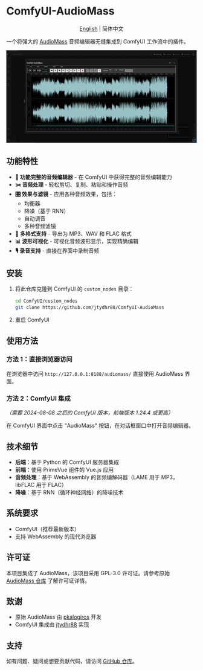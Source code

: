 # ComfyUI-AudioMass

<div align="center">

[English](./README.md) | 简体中文

</div>

一个将强大的 [AudioMass](https://github.com/pkalogiros/audiomass) 音频编辑器无缝集成到 ComfyUI 工作流中的插件。

![AudioMass 界面](docs/img.png)

## 功能特性

- **🎵 功能完整的音频编辑器** - 在 ComfyUI 中获得完整的音频编辑能力
- **✂️ 音频处理** - 轻松剪切、复制、粘贴和操作音频
- **🎛️ 效果与滤镜** - 应用各种音频效果，包括：
  - 均衡器
  - 降噪（基于 RNN）
  - 自动调音
  - 多种音频滤镜
- **💾 多格式支持** - 导出为 MP3、WAV 和 FLAC 格式
- **📊 波形可视化** - 可视化音频波形显示，实现精确编辑
- **🎙️ 录音支持** - 直接在界面中录制音频

## 安装

1. 将此仓库克隆到 ComfyUI 的 `custom_nodes` 目录：
   ```bash
   cd ComfyUI/custom_nodes
   git clone https://github.com/jtydhr88/ComfyUI-AudioMass
   ```

2. 重启 ComfyUI

## 使用方法

### 方法 1：直接浏览器访问
在浏览器中访问 `http://127.0.0.1:8188/audiomass/` 直接使用 AudioMass 界面。

### 方法 2：ComfyUI 集成
*（需要 2024-08-08 之后的 ComfyUI 版本，前端版本 1.24.4 或更高）*

在 ComfyUI 界面中点击 "AudioMass" 按钮，在对话框窗口中打开音频编辑器。

## 技术细节

- **后端**：基于 Python 的 ComfyUI 服务器集成
- **前端**：使用 PrimeVue 组件的 Vue.js 应用
- **音频处理**：基于 WebAssembly 的音频编解码器（LAME 用于 MP3，libFLAC 用于 FLAC）
- **降噪**：基于 RNN（循环神经网络）的降噪技术

## 系统要求

- ComfyUI（推荐最新版本）
- 支持 WebAssembly 的现代浏览器

## 许可证

本项目集成了 AudioMass，该项目采用 GPL-3.0 许可证。请参考原始 [AudioMass 仓库](https://github.com/pkalogiros/audiomass) 了解许可证详情。

## 致谢

- 原始 AudioMass 由 [pkalogiros](https://github.com/pkalogiros) 开发
- ComfyUI 集成由 [jtydhr88](https://github.com/jtydhr88) 实现

## 支持

如有问题、疑问或想要贡献代码，请访问 [GitHub 仓库](https://github.com/jtydhr88/ComfyUI-AudioMass)。